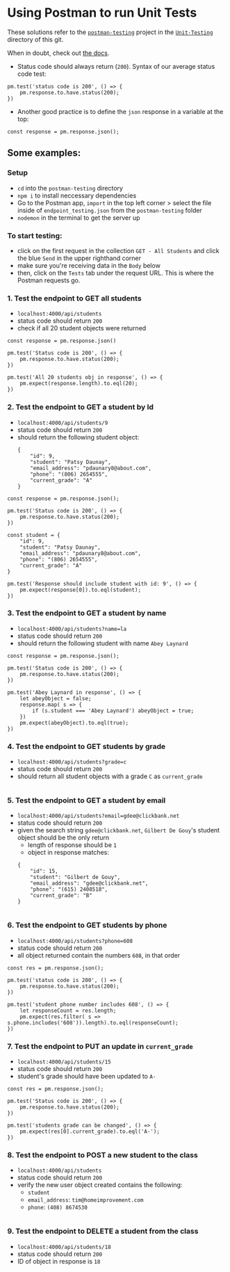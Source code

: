 # Using Postman to run Unit Tests

These solutions refer to the [`postman-testing`](https://github.com/kale-stew/devmtn-notes/tree/master/Unit-Testing/postman-testing) project in the [`Unit-Testing`](https://github.com/kale-stew/devmtn-notes/tree/master/Unit-Testing) directory of this git. 

When in doubt, check out [the docs](https://www.getpostman.com/docs/postman/scripts/test_scripts).

* Status code should always return (`200`). Syntax of our average status code test:
```
pm.test('status code is 200', () => {
    pm.response.to.have.status(200);
})
```

* Another good practice is to define the `json` response in a variable at the top:
```
const response = pm.response.json();
```


## Some examples:

### Setup
- `cd` into the `postman-testing` directory
- `npm i` to install neccessary dependencies
- Go to the Postman app, `import` in the top left corner > select the file inside of `endpoint_testing.json` from the `postman-testing` folder
- `nodemon` in the terminal to get the server up

### To start testing:
- click on the first request in the collection `GET - All Students` and click the blue `Send` in the upper righthand corner
- make sure you're receiving data in the `Body` below
- then, click on the `Tests` tab under the request URL. This is where the Postman requests go.

### 1. Test the endpoint to GET all students
- `localhost:4000/api/students`
- status code should return `200`
- check if all 20 student objects were returned

```
const response = pm.response.json()

pm.test('Status code is 200', () => {
    pm.response.to.have.status(200);
})

pm.test('All 20 students obj in response', () => {
    pm.expect(response.length).to.eql(20);
})
```


### 2. Test the endpoint to GET a student by Id
- `localhost:4000/api/students/9`
- status code should return `200`
- should return the following student object:
    ```
    {
        "id": 9,
        "student": "Patsy Daunay",
        "email_address": "pdaunary8@about.com",
        "phone": "(806) 2654555",
        "current_grade": "A"
    }
    ```

```
const response = pm.response.json();

pm.test('Status code is 200', () => {
    pm.response.to.have.status(200);
})

const student = {
    "id": 9,
    "student": "Patsy Daunay",
    "email_address": "pdaunary8@about.com",
    "phone": "(806) 2654555",
    "current_grade": "A"
}

pm.test('Response should include student with id: 9', () => {
    pm.expect(response[0]).to.eql(student);
})
```

### 3. Test the endpoint to GET a student by name
- `localhost:4000/api/students?name=la`
- status code should return `200`
- should return the following student with name `Abey Laynard`

```
const response = pm.response.json();

pm.test('Status code is 200', () => {
    pm.response.to.have.status(200);
})

pm.test('Abey Laynard in response', () => {
    let abeyObject = false;
    response.map( s => {
        if (s.student === 'Abey Laynard') abeyObject = true;
    })
    pm.expect(abeyObject).to.eql(true);
})
```


### 4. Test the endpoint to GET students by grade
- `localhost:4000/api/students?grade=c`
- status code should return `200`
- should return all student objects with a grade `C` as `current_grade`

```

```


### 5. Test the endpoint to GET a student by email
- `localhost:4000/api/students?email=gdee@clickbank.net`
- status code should return `200`
- given the search string `gdee@clickbank.net`, `Gilbert De Gouy`'s student object should be the only return
    - length of response should be `1`
    - object in response matches:
    ```
    {
        "id": 15,
        "student": "Gilbert de Gouy",
        "email_address": "gdee@clickbank.net",
        "phone": "(615) 2408518",
        "current_grade": "B"
    }

    ```

```

```


### 6. Test the endpoint to GET students by phone
- `localhost:4000/api/students?phone=608`
- status code should return `200`
- all object returned contain the numbers `608`, in that order

```
const res = pm.response.json();

pm.test('status code is 200', () => {
    pm.response.to.have.status(200);
})

pm.test('student phone number includes 608', () => {
    let responseCount = res.length;
    pm.expect(res.filter( s => s.phone.includes('608')).length).to.eql(responseCount);
})
```


### 7. Test the endpoint to PUT an update in `current_grade`
- `localhost:4000/api/students/15`
- status code should return `200`
- student's grade should have been updated to `A-`

```
const res = pm.response.json();

pm.test('Status code is 200', () => {
    pm.response.to.have.status(200);
})

pm.test('students grade can be changed', () => {
    pm.expect(res[0].current_grade).to.eql('A-');
})
```


### 8. Test the endpoint to POST a new student to the class
- `localhost:4000/api/students`
- status code should return `200`
- verify the new user object created contains the following:
    - `student`
    - `email_address`: `tim@homeimprovement.com`
    - `phone`: `(408) 8674530`

```

```


### 9. Test the endpoint to DELETE a student from the class
- `localhost:4000/api/students/18`
- status code should return `200`
- ID of object in response is `18`

```

```
